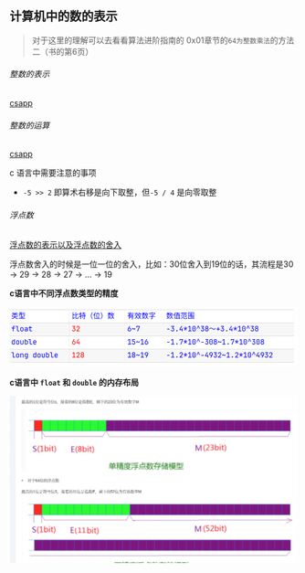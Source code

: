 ## 计算机中的数的表示

> 对于这里的理解可以去看看算法进阶指南的 0x01章节的`64为整数乘法`的方法二（书的第6页）

###### 整数的表示

[csapp](https://www.bilibili.com/video/BV1ba4y1E7qy/?spm_id_from=333.788&vd_source=49d04672e5251660f83453ba848c5482)

###### 整数的运算

[csapp](https://www.bilibili.com/video/BV13Z4y1V734/?spm_id_from=333.788&vd_source=49d04672e5251660f83453ba848c5482)

c 语言中需要注意的事项

+ `-5 >> 2` 即算术右移是向下取整，但`-5 / 4` 是向零取整

###### 浮点数

[浮点数的表示以及浮点数的舍入](https://www.bilibili.com/video/BV1zK4y1j7Cn/?p=12&spm_id_from=pageDriver)

浮点数舍入的时候是一位一位的舍入，比如：30位舍入到19位的话，其流程是30 -> 29 -> 28 -> 27 -> ... -> 19



**c语言中不同浮点数类型的精度**

![image-20231006014803228](./images/README/image-20231006014803228.png)



**c语言中 `float` 和 `double` 的内存布局**

![image-20231006015228352](./images/README/image-20231006015228352.png)